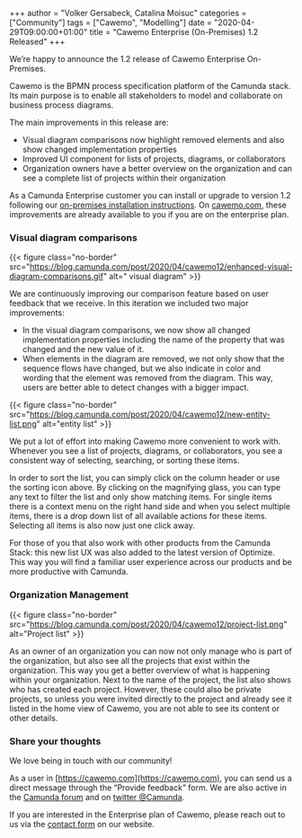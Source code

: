 +++
author = "Volker Gersabeck, Catalina Moisuc"
categories = ["Community"]
tags = ["Cawemo", "Modelling"]
date = "2020-04-29T09:00:00+01:00"
title = "Cawemo Enterprise (On-Premises) 1.2 Released"
+++

We’re happy to announce the 1.2 release of Cawemo Enterprise On-Premises.

Cawemo is the BPMN process specification platform of the Camunda stack. Its main purpose is to enable all stakeholders to model and collaborate on business process diagrams.

<!--more-->

The main improvements in this release are:

- Visual diagram comparisons now highlight removed elements and also show changed implementation properties
- Improved UI component for lists of projects, diagrams, or collaborators
- Organization owners have a better overview on the organization and can see a complete list of projects within their organization

As a Camunda Enterprise customer you can install or upgrade to version 1.2 following our [on-premises installation instructions](https://docs.camunda.org/cawemo/latest/technical-guide/installation/). On [cawemo.com](https://cawemo.com), these improvements are already available to you if you are on the enterprise plan.

### Visual diagram comparisons

{{< figure class="no-border" src="https://blog.camunda.com/post/2020/04/cawemo12/enhanced-visual-diagram-comparisons.gif" alt=" visual diagram" >}}

We are continuously improving our comparison feature based on user feedback that we receive. In this iteration we included two major improvements:

- In the visual diagram comparisons, we now show all changed implementation properties including the name of the property that was changed and the new value of it.
- When elements in the diagram are removed, we not only show that the sequence flows have changed, but we also indicate in color and wording that the element was removed from the diagram. This way, users are better able to detect changes with a bigger impact.

{{< figure class="no-border" src="https://blog.camunda.com/post/2020/04/cawemo12/new-entity-list.png" alt="entity list" >}}

We put a lot of effort into making Cawemo more convenient to work with. Whenever you see a list of projects, diagrams, or collaborators, you see a consistent way of selecting, searching, or sorting these items.

In order to sort the list, you can simply click on the column header or use the sorting icon above. By clicking on the magnifying glass, you can type any text to filter the list and only show matching items. For single items there is a context menu on the right hand side and when you select multiple items, there is a drop down list of all available actions for these items. Selecting all items is also now just one click away.

For those of you that also work with other products from the Camunda Stack: this new list UX was also added to the latest version of Optimize. This way you will find a familiar user experience across our products and be more productive with Camunda.

### Organization Management

{{< figure class="no-border" src="https://blog.camunda.com/post/2020/04/cawemo12/project-list.png" alt="Project list" >}}

As an owner of an organization you can now not only manage who is part of the organization, but also see all the projects that exist within the organization. This way you get a better overview of what is happening within your organization. Next to the name of the project, the list also shows who has created each project. However, these could also be private projects, so unless you were invited directly to the project and already see it listed in the home view of Cawemo, you are not able to see its content or other details.

### Share your thoughts
We love being in touch with our community!

As a user in [https://cawemo.com](https://cawemo.com), you can send us a direct message through the “Provide feedback” form. We are also active in the [Camunda forum](https://forum.camunda.org/) and on [twitter @Camunda](https://twitter.com/Camunda).

If you are interested in the Enterprise plan of Cawemo, please reach out to us via the [contact form](https://camunda.com/products/cawemo/#contact) on our website.
